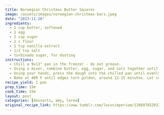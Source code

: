 ```yaml
---
title: Norwegian Christmas Butter Squares
image: /assets/images/norwegian-christmas-bars.jpeg
date: "2023-11-26"
ingredients:
  - 1 cup butter, softened
  - 1 egg
  - 1 cup sugar
  - 1 c flour
  - 1 tsp vanilla extract
  - 1/2 tsp salt
  - turbinado sugar, for dusting
instructions:
  - Chill a 9x13" pan in the freezer - do not grease.
  - Using a mixer, combine butter, egg, sugar, and salt together until creamy. Add vanilla and flour, using your hands to combine until it holds together in large clumps. If it feels overly soft, add extra flour in small increments.
  - Using your hands, press the dough into the chilled pan until evenly around 1/4" thick. Dust the top evenly with turbinado sugar.
  - Bake at 400 F until edges turn golden, around 12-15 minutes. Let cool for 5 minutes before cutting into bars.
recipe_yield: 1 pan
prep_time: 15m
cook_time: 15m
layout: post
categories: [desserts, amy, lorea]
original_recipe_link: https://www.tumblr.com/locusimperium/138897852032/a-few-years-ago-when-i-was-living-in-the-housing
---
```

